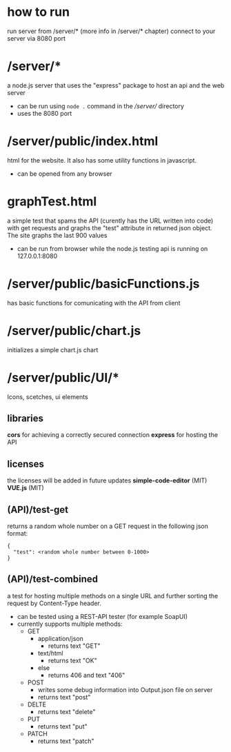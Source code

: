 # how to run
run server from /server/* (more info in /server/* chapter)
connect to your server via 8080 port


# /server/*
a node.js server that uses the "express" package to host an api and the web server 

- can be run using `node .` command in the */server/* directory
- uses the 8080 port

# /server/public/index.html
html for the website. It also has some utility functions in javascript.

- can be opened from any browser

# graphTest.html
a simple test that spams the API (curently has the URL written into code) with get requests and graphs the "test" attribute in returned json object. The site graphs the last 900 values

- can be run from browser while the node.js testing api is running on 127.0.0.1:8080

# /server/public/basicFunctions.js
has basic functions for comunicating with the API from client

# /server/public/chart.js
initializes a simple chart.js chart

# /server/public/UI/*
Icons, scetches, ui elements 



## libraries
**cors** for achieving a correctly secured connection 
**express** for hosting the API

## licenses
the licenses will be added in future updates
**simple-code-editor**   (MIT)
**VUE.js**               (MIT)


## (API)/test-get 
returns a random whole number on a GET request in the following json format: 
```
{
  "test": <random whole number between 0-1000>
}
```

## (API)/test-combined 
a test for hosting multiple methods on a single URL and further sorting the request by Content-Type header.

- can be tested using a REST-API tester (for example SoapUI)
- currently supports multiple methods:
	- GET
		- application/json
			- returns text "GET"
		- text/html
			- returns text "OK"
		- else
			- returns 406 and text "406"
	- POST
		- writes some debug information into Output.json file on server
		- returns text "post"
	- DELTE
		- returns text "delete"
	- PUT
		- returns text "put"
	- PATCH
		- returns text "patch"
